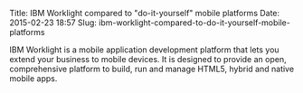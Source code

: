 Title: IBM Worklight compared to "do-it-yourself" mobile platforms
Date: 2015-02-23 18:57
Slug: ibm-worklight-compared-to-do-it-yourself-mobile-platforms

<div
class="field field-name-body field-type-text-with-summary field-label-hidden">

<div class="field-items">

<div class="field-item even">

IBM Worklight is a mobile application development platform that lets you
extend your business to mobile devices. It is designed to provide an
open, comprehensive platform to build, run and manage HTML5, hybrid and
native mobile apps.

</p>
<p>

</div>

</div>

</div>

</p>

